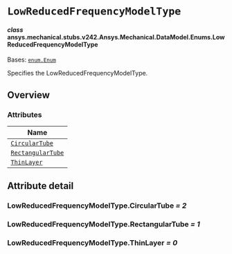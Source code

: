 # `LowReducedFrequencyModelType`

<a id="ansys.mechanical.stubs.v242.Ansys.Mechanical.DataModel.Enums.LowReducedFrequencyModelType"></a>

#### *class* ansys.mechanical.stubs.v242.Ansys.Mechanical.DataModel.Enums.LowReducedFrequencyModelType

Bases: [`enum.Enum`](https://docs.python.org/3/library/enum.html#enum.Enum)

Specifies the LowReducedFrequencyModelType.

<!-- !! processed by numpydoc !! -->

<a id="overview"></a>

## Overview

### Attributes

| Name |
| -------------------------------------------------------------------------------------------------------------------------------------------------------- |
| [`CircularTube`](#LowReducedFrequencyModelType.CircularTube) |
| [`RectangularTube`](#LowReducedFrequencyModelType.RectangularTube) |
| [`ThinLayer`](#LowReducedFrequencyModelType.ThinLayer) |

<a id="attribute-detail"></a>

## Attribute detail

<a id="LowReducedFrequencyModelType.CircularTube"></a>

### LowReducedFrequencyModelType.CircularTube *= 2*

<a id="LowReducedFrequencyModelType.RectangularTube"></a>

### LowReducedFrequencyModelType.RectangularTube *= 1*

<a id="LowReducedFrequencyModelType.ThinLayer"></a>

### LowReducedFrequencyModelType.ThinLayer *= 0*


